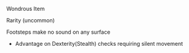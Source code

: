 Wondrous Item

Rarity (uncommon)

Footsteps make no sound on any surface
- Advantage on Dexterity(Stealth) checks requiring silent movement